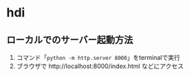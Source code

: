 # hdi

## ローカルでのサーバー起動方法
1. コマンド「`python -m http.server 8000`」をterminalで実行
1. ブラウザで http://localhost:8000/index.html などにアクセス

